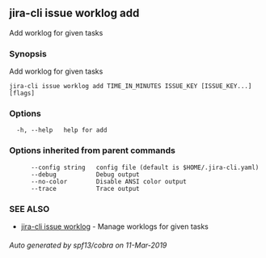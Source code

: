 ## jira-cli issue worklog add

Add worklog for given tasks

### Synopsis

Add worklog for given tasks

```
jira-cli issue worklog add TIME_IN_MINUTES ISSUE_KEY [ISSUE_KEY...] [flags]
```

### Options

```
  -h, --help   help for add
```

### Options inherited from parent commands

```
      --config string   config file (default is $HOME/.jira-cli.yaml)
      --debug           Debug output
      --no-color        Disable ANSI color output
      --trace           Trace output
```

### SEE ALSO

* [jira-cli issue worklog](jira-cli_issue_worklog.md)	 - Manage worklogs for given tasks

###### Auto generated by spf13/cobra on 11-Mar-2019
